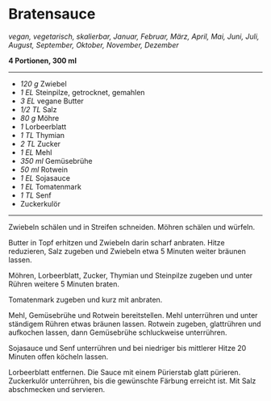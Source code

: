 # Bratensauce

*vegan, vegetarisch, skalierbar, Januar, Februar, März, April, Mai, Juni, Juli, August, September, Oktober, November, Dezember*

**4 Portionen, 300 ml**

---

- *120 g* Zwiebel
- *1 EL* Steinpilze, getrocknet, gemahlen
- *3 EL* vegane Butter
- *1/2 TL* Salz
- *80 g* Möhre
- *1* Lorbeerblatt
- *1 TL* Thymian
- *2 TL* Zucker
- *1 EL* Mehl
- *350 ml* Gemüsebrühe
- *50 ml* Rotwein
- *1 EL* Sojasauce
- *1 EL* Tomatenmark
- *1 TL* Senf
- Zuckerkulör

---

Zwiebeln schälen und in Streifen schneiden. Möhren schälen und würfeln.

Butter in Topf erhitzen und Zwiebeln darin scharf anbraten. Hitze reduzieren, Salz zugeben und Zwiebeln etwa 5 Minuten weiter bräunen lassen.

Möhren, Lorbeerblatt, Zucker, Thymian und Steinpilze zugeben und unter Rühren weitere 5 Minuten braten.

Tomatenmark zugeben und kurz mit anbraten.

Mehl, Gemüsebrühe und Rotwein bereitstellen. Mehl unterrühren und unter ständigem Rühren etwas bräunen lassen. Rotwein zugeben, glattrühren und aufkochen lassen, dann Gemüsebrühe schluckweise unterrühren. 

Sojasauce und Senf unterrühren und bei niedriger bis mittlerer Hitze 20 Minuten offen köcheln lassen.

Lorbeerblatt entfernen. Die Sauce mit einem Pürierstab glatt pürieren. Zuckerkulör unterrühren, bis die gewünschte Färbung erreicht ist. Mit Salz abschmecken und servieren.
